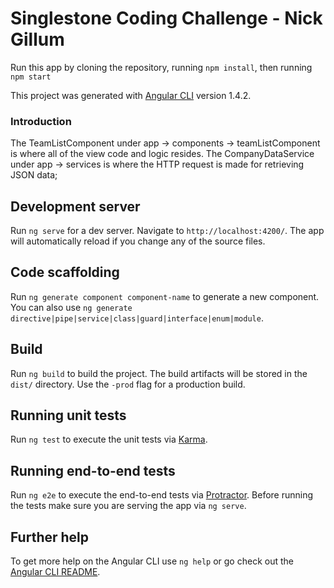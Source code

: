# Singlestone Coding Challenge - Nick Gillum

Run this app by cloning the repository, running `npm install`, then running `npm start`

This project was generated with [Angular CLI](https://github.com/angular/angular-cli) version 1.4.2.

### Introduction

The TeamListComponent under app -> components -> teamListComponent is where all of the view code and logic resides.
The CompanyDataService under app -> services is where the HTTP request is made for retrieving JSON data;

## Development server

Run `ng serve` for a dev server. Navigate to `http://localhost:4200/`. The app will automatically reload if you change any of the source files.

## Code scaffolding

Run `ng generate component component-name` to generate a new component. You can also use `ng generate directive|pipe|service|class|guard|interface|enum|module`.

## Build

Run `ng build` to build the project. The build artifacts will be stored in the `dist/` directory. Use the `-prod` flag for a production build.

## Running unit tests

Run `ng test` to execute the unit tests via [Karma](https://karma-runner.github.io).

## Running end-to-end tests

Run `ng e2e` to execute the end-to-end tests via [Protractor](http://www.protractortest.org/).
Before running the tests make sure you are serving the app via `ng serve`.

## Further help

To get more help on the Angular CLI use `ng help` or go check out the [Angular CLI README](https://github.com/angular/angular-cli/blob/master/README.md).
